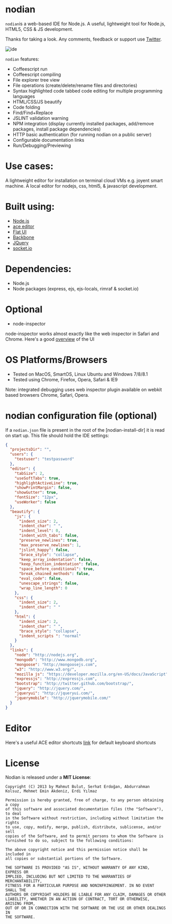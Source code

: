 nodian
====

`nodian`is a web-based IDE for Node.js.
A useful, lightweight tool for Node.js, HTML5, CSS & JS development.

Thanks for taking a look. Any comments, feedback or support use [Twitter](https://twitter.com/node_ide).


![ide](https://raw.github.com/nodian/nodian/master/public/img/logofw.png "IDE")

`nodian` features:

- Coffeescript run
- Coffeescript compiling
- File explorer tree view
- File operations (create/delete/rename files and directories)
- Syntax highlighted code tabbed code editing for multiple programming languages
- HTML/CSS/JS beautify
- Code folding
- Find/Find+Replace
- JSLINT validation warning
- NPM integration (display currently installed packages, add/remove packages, install package dependencies)
- HTTP basic authentication (for running nodian on a public server)
- Configurable documentation links
- Run/Debugging/Previewing


Use cases:
============
A lightweight editor for installation on terminal cloud VMs e.g. joyent smart machine.
A local editor for nodejs, css, html5, & javascript development.

Built using:
============

- [Node.js](http://nodejs.org/)
- [ace editor](http://ace.c9.io/)
- [Flat UI](http://designmodo.github.io/Flat-UI/)
- [Backbone](http://backbonejs.org)
- [JQuery](http://jquery.com)
- [socket.io](http://socket.io/)

Dependencies:
=============
- Node.js
- Node packages (express, ejs, ejs-locals, rimraf & socket.io)

Optional
=========================
- node-inspector

node-inspector works almost exactly like the web inspector in Safari and Chrome. Here's a good [overview](http://code.google.com/chrome/devtools/docs/scripts.html) of the UI

OS Platforms/Browsers
=========================
- Tested on MacOS, SmartOS, Linux Ubuntu and Windows 7/8/8.1
- Tested using Chrome, Firefox, Opera, Safari & IE9

Note: integrated debugging uses web inspector plugin available on webkit based browsers Chrome, Safari, Opera.


nodian configuration file (optional)
===================================
If a `nodian.json` file is present in the root of the [nodian-install-dir] it is read on start up.
This file should hold the IDE settings:

```json
{
  "projectsDir": "",
  "users": {
    "testuser": "testpassword"
  },
  "editor": {
    "tabSize": 2,
    "useSoftTabs": true,
    "highlightActiveLine": true,
    "showPrintMargin": false,
    "showGutter": true,
    "fontSize": "12px",
    "useWorker": false
  },
  "beautify": {
    "js": {
      "indent_size": 2,
      "indent_char": " ",
      "indent_level": 0,
      "indent_with_tabs": false,
      "preserve_newlines": true,
      "max_preserve_newlines": 1,
      "jslint_happy": false,
      "brace_style": "collapse",
      "keep_array_indentation": false,
      "keep_function_indentation": false,
      "space_before_conditional": true,
      "break_chained_methods": false,
      "eval_code": false,
      "unescape_strings": false,
      "wrap_line_length": 0
    },
    "css": {
      "indent_size": 2,
      "indent_char": " "
    },
    "html": {
      "indent_size": 2,
      "indent_char": " ",
      "brace_style": "collapse",
      "indent_scripts ": "normal"
    }
  },
  "links": {
    "node": "http://nodejs.org",
    "mongodb": "http://www.mongodb.org",
    "mongoose": "http://mongoosejs.com",
    "w3": "http://www.w3.org/",
    "mozilla js": "https://developer.mozilla.org/en-US/docs/JavaScript",
    "expressjs": "http://expressjs.com",
    "bootstrap": "http://twitter.github.com/bootstrap/",
    "jquery": "http://jquery.com/",
    "jqueryui": "http://jqueryui.com/",
    "jquerymobile": "http://jquerymobile.com/"
  }
}
```

Editor
======

Here's a useful ACE editor shortcuts [link](https://github.com/ajaxorg/ace/wiki/Default-Keyboard-Shortcuts) for default keyboard shortcuts 

License
=======

Nodian is released under a **MIT License**:

    Copyright (C) 2013 by Mahmut Bulut, Serhat Erdoğan, Abdurrahman Kolsuz, Mehmet Emin Akdeniz, Erdi Yılmaz
    
    Permission is hereby granted, free of charge, to any person obtaining a copy
    of this software and associated documentation files (the "Software"), to deal
    in the Software without restriction, including without limitation the rights
    to use, copy, modify, merge, publish, distribute, sublicense, and/or sell
    copies of the Software, and to permit persons to whom the Software is
    furnished to do so, subject to the following conditions:

    The above copyright notice and this permission notice shall be included in
    all copies or substantial portions of the Software.
    
    THE SOFTWARE IS PROVIDED "AS IS", WITHOUT WARRANTY OF ANY KIND, EXPRESS OR
    IMPLIED, INCLUDING BUT NOT LIMITED TO THE WARRANTIES OF MERCHANTABILITY,
    FITNESS FOR A PARTICULAR PURPOSE AND NONINFRINGEMENT. IN NO EVENT SHALL THE
    AUTHORS OR COPYRIGHT HOLDERS BE LIABLE FOR ANY CLAIM, DAMAGES OR OTHER
    LIABILITY, WHETHER IN AN ACTION OF CONTRACT, TORT OR OTHERWISE, ARISING FROM,
    OUT OF OR IN CONNECTION WITH THE SOFTWARE OR THE USE OR OTHER DEALINGS IN
    THE SOFTWARE.

